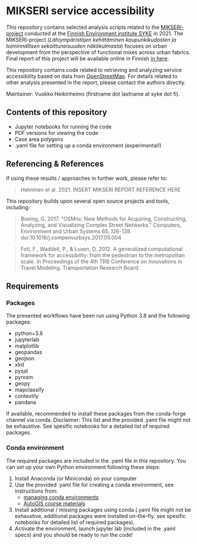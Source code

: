 # MIKSERI service accessibility

This repository contains selected analysis scripts related to the [MIKSERI-project](https://www.syke.fi/fi-FI/Tutkimus__kehittaminen/Tutkimus_ja_kehittamishankkeet/Hankkeet/Lahiymparistojen_kehittaminen_kaupunkikudosten_ja_toiminnallisen_sekoittuneisuuden_nakokulmasta) conducted at the [Finnish Environment institute SYKE](https://www.syke.fi/en-US) in 2021. The MIKSERI-project (*Lähiympäristöjen kehittäminen kaupunkikudosten ja toiminnallisen sekoittuneisuuden näkökulmasta*) focuses on urban development from the perspective of functional mixes across urban fabrics. Final report of this project will be available online in Finnish [in here](https://www.syke.fi/fi-FI/Tutkimus__kehittaminen/Tutkimus_ja_kehittamishankkeet/Hankkeet/Lahiymparistojen_kehittaminen_kaupunkikudosten_ja_toiminnallisen_sekoittuneisuuden_nakokulmasta).

This repository contains code related to retrieving and analyzing service accessibility based on data from [OpenStreetMap](www.openstreetmap.org). For details related to other analysis presented in the report, please contact the authors directly. 

Maintainer: Vuokko Heikinheimo (firstname dot lastname at syke dot fi). 


## Contents of this repository

- Jupyter notebooks for running the code 
- PDF versions for viewing the code
- Case area polygons
- .yaml file for setting up a conda environment (experimental!)

 ## Referencing & References
 
If using these results / approaches in further work, please refer to: 
 
> Helminen et al. 2021. INSERT MIKSERI REPORT REFERENCE HERE

This repository builds upon several open source projects and tools, including:

>Boeing, G. 2017. "OSMnx: New Methods for Acquiring, Constructing, Analyzing, and Visualizing Complex Street Networks." Computers, Environment and Urban Systems 65, 126-139. doi:10.1016/j.compenvurbsys.2017.05.004

>Foti, F., Waddell, P., & Luxen, D. 2012. A generalized computational framework for accessibility: from the pedestrian to the metropolitan scale. In Proceedings of the 4th TRB Conference on Innovations in Travel Modeling. Transportation Research Board.



## Requirements

### Packages
The presented workflows have been run using Python 3.8 and the following packages:

  - python=3.8
  - jupyterlab
  - matplotlib
  - geopandas
  - geojson
  - xlrd
  - pysal
  - pyrosm
  - geopy
  - mapclassify
  - contextily
  - pandana

If available, recommended to install these packages from the conda-forge channel via conda. 
Disclaimer: This list and the provided .yaml file might not be exhaustive. See spesific notebooks for a detailed list of required packages. 

### Conda environment

The required packages are included in the .yaml file in this repository. You can set up your own Python environment following these steps: 

1. Install Anaconda (or Miniconda) on your computer
2. Use the provided .yaml file for creating a conda environment, see instructions from: 
    - [managing conda environments](https://conda.io/projects/conda/en/latest/user-guide/tasks/manage-environments.html)
    - [AutoGIS course materials](https://autogis-site.readthedocs.io/en/latest/course-info/create-python-gis-env.html)
3. Install additional / missing packages using conda (.yaml file might not be exhaustive, additional packages were installed on-the-fly. see spesific notebooks for detailed list of required packages). 
4. Activate the environment, launch jupyter lab (included in the .yaml specs) and you should be ready to run the code!




